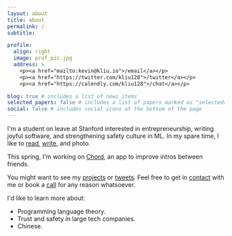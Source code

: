 ```yaml
---
layout: about
title: about
permalink: /
subtitle:

profile:
  align: right
  image: prof_pic.jpg
  address: >
    <p><a href="mailto:kevin@kliu.io">/email</a></p>
    <p><a href="https://twitter.com/kliu128">/twitter</a></p>
    <p><a href="https://calendly.com/kliu128">/chat</a></p>

blog: true # includes a list of news items
selected_papers: false # includes a list of papers marked as "selected={true}"
social: false # includes social icons at the bottom of the page
---
```


I'm a student on leave at Stanford interested in entrepreneurship, writing joyful
software, and strengthening safety culture in ML. In my spare
time, I like to [read](https://getmatter.app), [write](/blog/), and photo.

This spring, I'm working on [Chord](https://chordapp.io), an app to improve
intros between friends.

You might want to see my [projects](https://github.com/kliu128) or
[tweets](https://twitter.com/kliu128). Feel free to get in
[contact](mailto:kevin@kliu.io) with me or book a
[call](https://calendly.com/kliu128) for any reason whatsoever.

I'd like to learn more about:

- Programming language theory.
- Trust and safety in large tech companies.
- Chinese.

